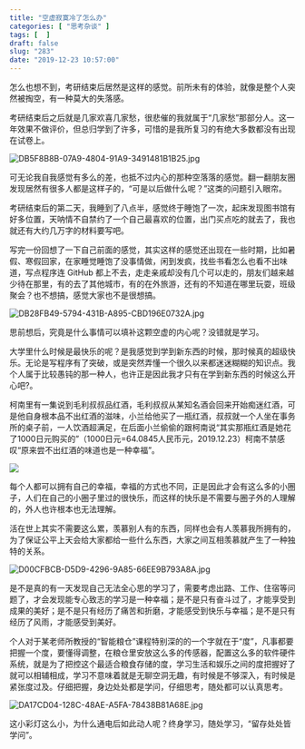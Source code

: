 ```yaml
---
title: "空虚寂寞冷了怎么办"
categories: [ "思考杂谈" ]
tags: [  ]
draft: false
slug: "283"
date: "2019-12-23 10:57:00"
---
```


怎么也想不到，考研结束后居然是这样的感觉。前所未有的体验，就像是整个人突然被掏空，有一种莫大的失落感。

考研结束后之后就是几家欢喜几家愁，很悲催的我就属于“几家愁”那部分人。这一年效果不做评价，但总归学到了许多，可惜的是我所复习的有绝大多数都没有出现在试卷上。

![DB5F8B8B-07A9-4804-91A9-3491481B1B25.jpg](https://imagehost-cdn.frytea.com/images/2019/12/17/DB5F8B8B-07A9-4804-91A9-3491481B1B25.jpg)

可无论我自我感觉有多么的差，也抵不过内心的那种空落落的感觉。翻一翻朋友圈发现居然有很多人都是这样子的，“可是以后做什么呢？”这类的问题引入眼帘。

考研结束后的第二天，我睡到了八点半，感觉终于睡饱了一次，起床发现图书馆有好多位置，天呐情不自禁约了一个自己最喜欢的位置，出门买点吃的就去了，我也就还有大约几万字的材料要写吧。

写完一份回想了一下自己前面的感觉，其实这样的感觉还出现在一些时期，比如暑假、寒假回家，在家睡觉睡饱了没事情做，闲到发疯，找些书看怎么也看不出味道，写点程序连 GitHub 都上不去，走走亲戚却没有几个可以走的，朋友们越来越少待在那里，有的去了其他城市，有的在外旅游，还有的不知道在哪里玩耍，班级聚会？也不想搞，感觉大家也不是很想搞。

![DB28FB49-5794-431B-A895-CBD196E0732A.jpg](https://imagehost-cdn.frytea.com/images/2019/12/17/DB28FB49-5794-431B-A895-CBD196E0732A.jpg)

思前想后，究竟是什么事情可以填补这颗空虚的内心呢？没错就是学习。

大学里什么时候是最快乐的呢？是我感觉到学到新东西的时候，那时候真的超级快乐。无论是写程序有了突破，或是突然弄懂一个很久以来都迷迷糊糊的知识点。我个人属于比较愚钝的那一种人，也许正是因此我才只有在学到新东西的时候这么开心吧?。

柯南里有一集说到毛利叔叔品红酒，毛利叔叔从某知名酒会回来开始痴迷红酒，可是他自身根本品不出红酒的滋味，小兰给他买了一瓶红酒，叔叔就一个人坐在事务所的桌子前，一人饮酒超满足，在后面小兰偷偷的跟柯南说“其实那瓶红酒是她花了1000日元购买的”（1000日元=64.0845人民币元，2019.12.23）柯南不禁感叹“原来尝不出红酒的味道也是一种幸福”。

![](https://imagehost-cdn.frytea.com/images/2019/12/23/85E81321-7F09-425A-986C-44F8026F43DF.md.jpg)

每个人都可以拥有自己的幸福，幸福的方式也不同，正是因此才会有这么多的小圈子，人们在自己的小圈子里过的很快乐，而这样的快乐是不需要与圈子外的人理解的，外人也许根本也无法理解。

活在世上其实不需要这么累，羡慕别人有的东西，同样也会有人羡慕我所拥有的，为了保证公平上天会给大家都给一些什么东西，大家之间互相羡慕就产生了一种独特的关系。

![D00CFBCB-D5D9-4296-9A85-66EE9B793A8A.jpg](https://imagehost-cdn.frytea.com/images/2019/12/17/D00CFBCB-D5D9-4296-9A85-66EE9B793A8A.jpg)

是不是真的有一天发现自己无法全心思的学习了，需要考虑出路、工作、住宿等问题了，才会发现能专心致志的学习是一种幸福；是不是只有奋斗过了，才能享受到成果的美好；是不是只有经历了痛苦和折磨，才能感受到快乐与幸福；是不是只有经历了风雨，才能感受到美好。

个人对于某老师所教授的“智能粮仓”课程特别深的的一个字就在于“度”，凡事都要把握一个度，要懂得调整，在粮仓里安放这么多的传感器，配置这么多的软件硬件系统，就是为了把控这个最适合粮食存储的度，学习生活和娱乐之间的度把握好了就可以相辅相成，学习不意味着就是无聊空洞无趣，有时候是不够深入，有时候是紧张度过及。仔细把握，身边处处都是学问，仔细思考，随处都可以认真思考。

![DA17CD04-128C-48AE-A5FA-78438B81A68E.jpg](https://imagehost-cdn.frytea.com/images/2019/12/17/DA17CD04-128C-48AE-A5FA-78438B81A68E.jpg)

这小彩灯这么小，为什么通电后如此动人呢？终身学习，随处学习，“留存处处皆学问”。